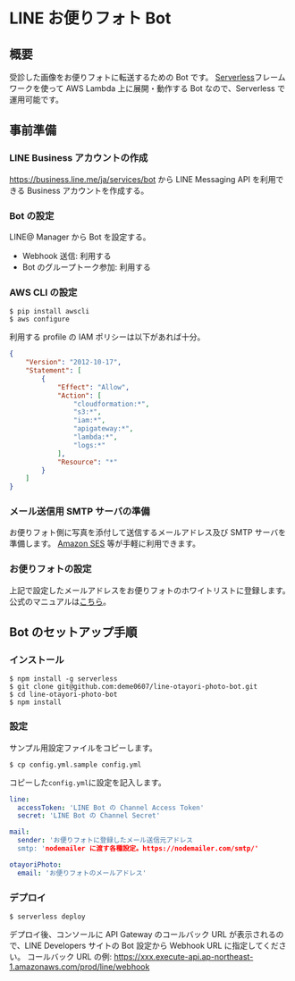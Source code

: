 # LINE お便りフォト Bot

## 概要

受診した画像をお便りフォトに転送するための Bot です。
[Serverless](https://serverless.com/)フレームワークを使って AWS Lambda 上に展開・動作する Bot なので、Serverless で運用可能です。

## 事前準備

### LINE Business アカウントの作成

https://business.line.me/ja/services/bot から LINE Messaging API を利用できる Business アカウントを作成する。

### Bot の設定

LINE@ Manager から Bot を設定する。

* Webhook 送信: 利用する
* Bot のグループトーク参加: 利用する

### AWS CLI の設定

```
$ pip install awscli
$ aws configure
```

利用する profile の IAM ポリシーは以下があれば十分。

```json
{
    "Version": "2012-10-17",
    "Statement": [
        {
            "Effect": "Allow",
            "Action": [
                "cloudformation:*",
                "s3:*",
                "iam:*",
                "apigateway:*",
                "lambda:*",
                "logs:*"
            ],
            "Resource": "*"
        }
    ]
}
```

### メール送信用 SMTP サーバの準備

お便りフォト側に写真を添付して送信するメールアドレス及び SMTP サーバを準備します。
[Amazon SES](http://dev.classmethod.jp/cloud/aws/amazon-ses-build-and-practice/) 等が手軽に利用できます。

### お便りフォトの設定

上記で設定したメールアドレスをお便りフォトのホワイトリストに登録します。
公式のマニュアルは[こちら](https://www.nttdocomo.co.jp/service/otayori_photo/usage/)。

## Bot のセットアップ手順

### インストール

```
$ npm install -g serverless
$ git clone git@github.com:deme0607/line-otayori-photo-bot.git
$ cd line-otayori-photo-bot
$ npm install
```

### 設定

サンプル用設定ファイルをコピーします。

```
$ cp config.yml.sample config.yml
```

コピーした`config.yml`に設定を記入します。

```yml:config.yml
line:
  accessToken: 'LINE Bot の Channel Access Token'
  secret: 'LINE Bot の Channel Secret'

mail:
  sender: 'お便りフォトに登録したメール送信元アドレス
  smtp: 'nodemailer に渡す各種設定。https://nodemailer.com/smtp/'

otayoriPhoto:
  email: 'お便りフォトのメールアドレス'
```

### デプロイ

```
$ serverless deploy
```

デプロイ後、コンソールに API Gateway のコールバック URL が表示されるので、LINE Developers サイトの Bot 設定から Webhook URL に指定してください。
コールバック URL の例: https://xxx.execute-api.ap-northeast-1.amazonaws.com/prod/line/webhook
